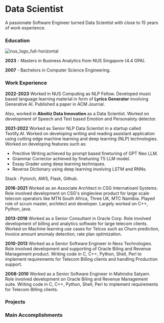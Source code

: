 # Data Scientist 

A passionate Software Engineer turned Data Scientist with close to 15 years of work experience.

### Education
![nus_logo_full-horizontal](https://github.com/netgvarun2012/portfolio/assets/93938450/45493d1d-a0cd-42f4-bac2-647adaadc8e3)

**2023** - Masters in Business Analytics from NUS Singapore (4.4 GPA).

**2007** - Bachelors in Computer Science Engineering.

### Work Experience

**2022-2023** Worked in NUS Computing as NLP Fellow. Developed music based language learning material in form of **Lyrics Generator** involving Generative AI. Published a paper in ACM Journal.

Also, worked in **Aboitiz Data Innovation** as a Data Scientist. Worked on development of Speech and Text based Emotion and Personaloty detector.

**2021-2022** Worked as Senior NLP Data Scientist in a startup called Textify.AI. Worked on developing writing and reading assistant application using cutting edge machine learning and deep learning (NLP) technologies.  Worked on developing features such as:
- Precitive Writing achieved by prompt based finetuning of GPT Neo LLM.
- Grammar Corrector achieved by finetuning T5 LLM model.
- Essay Grader using deep learning techniques.
- Reverse Dictionary using deep learning involving LSTM and RNNs.
  
Stack : Pytorch, AWS, Flask, Github.

**2016-2021** Worked as an Associate Architect in CSG Internatioanl Systems. Role involved development on CSG's singleview product for large scale telecom operators like MTN South Africa, Three UK, MTC Namibia. Played role of scrum master, architect and developer. Largely worked on C++, Python, java.

**2013-2016** Worked as a Senior Consultant in Oracle Corp. Role involved development of billing and analytics softwate for large telecom clients. Worked on Machine learning use cases for Telcos such as Churn prediction, Invoice amount anomaly detection, rate plan optimization.

**2010-2013** Worked as a Senior Software Engineer in Ness Technologies. Role involved development and supporting of Oracle Biling and Revenue Management product. Writing code in C, C++, Python, Shell, Perl to implement requirements for Telecom Billing clients and handling Production support.

**2008-2010** Worked as a Senior Software Engineer in Mahindra Satyam. Role involved development on Oracle Biling and Revenue Management suite. Writing code in C, C++, Python, Shell, Perl to implement requirements for Telecom Billing clients.

### Projects

### Main Accomplishments
